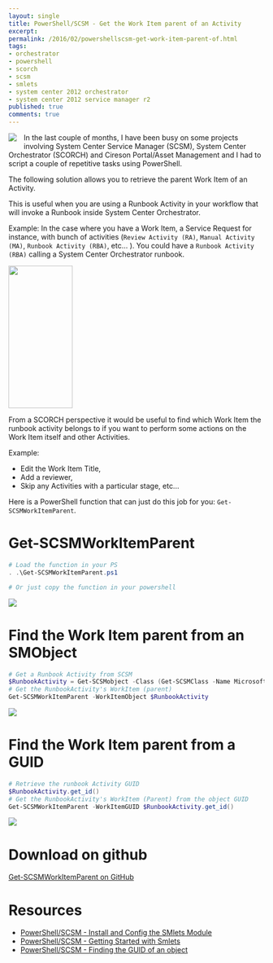```yaml
---
layout: single
title: PowerShell/SCSM - Get the Work Item parent of an Activity
excerpt: 
permalink: /2016/02/powershellscsm-get-work-item-parent-of.html
tags: 
- orchestrator
- powershell
- scorch
- scsm
- smlets
- system center 2012 orchestrator
- system center 2012 service manager r2
published: true
comments: true
---
```


 
 <a href="{{ site.url }}/images/2016/20160223_PowerShellSCSM_-_Get_the_Work_Item_parent_of_an_Activity/SCSM_128x128x32__859657984__-128x128.png" imageanchor="1" style="clear: left; float: left; margin-bottom: 1em; margin-right: 1em;"><img border="0" src="{{ site.url }}/images/2016/20160223_PowerShellSCSM_-_Get_the_Work_Item_parent_of_an_Activity/SCSM_128x128x32__109657511__-128x128.png" /></a>
In the last couple of months, I have been busy on some projects involving System Center Service Manager (SCSM), System Center Orchestrator (SCORCH) and Cireson Portal/Asset Management and I had to script a couple of repetitive tasks using PowerShell.

The following solution allows you to retrieve the parent Work Item of an Activity.

This is useful when you are using a Runbook Activity in your workflow that will invoke a Runbook inside System Center Orchestrator.

Example: In the case where you have a Work Item, a Service Request for instance, with bunch of activities (`Review Activity (RA)`, `Manual Activity (MA)`, `Runbook Activity (RBA)`, etc... ). You could have a `Runbook Activity (RBA)` calling a System Center Orchestrator runbook.


<img border="0" height="280" src="{{ site.url }}/images/2016/20160223_PowerShellSCSM_-_Get_the_Work_Item_parent_of_an_Activity/SCSM_ParentWorkItem2__184109716__-523x459.png" width="50%" />

From a SCORCH perspective it would be useful to find which Work Item the runbook activity belongs to if you want to perform some actions on the Work Item itself and other Activities.

Example:
* Edit the Work Item Title,
* Add a reviewer,
* Skip any Activities with a particular stage, etc...

Here is a PowerShell function that can just do this job for you: `Get-SCSMWorkItemParent`.





# Get-SCSMWorkItemParent

```powershell
# Load the function in your PS
. .\Get-SCSMWorkItemParent.ps1

# Or just copy the function in your powershell
```

<img border="0" src="{{ site.url }}/images/2016/20160223_PowerShellSCSM_-_Get_the_Work_Item_parent_of_an_Activity/Get-SCSMWorkItemParent01__1014006979__-774x260.png" />



# Find the Work Item parent from an SMObject
```powershell
# Get a Runbook Activity from SCSM
$RunbookActivity = Get-SCSMobject -Class (Get-SCSMClass -Name Microsoft.SystemCenter.Orchestrator.RunbookAutomationActivity$) -filter 'ID -eq RB12813'
# Get the RunbookActivity's WorkItem (parent)
Get-SCSMWorkItemParent -WorkItemObject $RunbookActivity
```

<img border="0" src="{{ site.url }}/images/2016/20160223_PowerShellSCSM_-_Get_the_Work_Item_parent_of_an_Activity/Get-SCSMWorkItemParent02__776952508__-776x362.png" />


# Find the Work Item parent from a GUID

```powershell
# Retrieve the runbook Activity GUID
$RunbookActivity.get_id()
# Get the RunbookActivity's WorkItem (Parent) from the object GUID
Get-SCSMWorkItemParent -WorkItemGUID $RunbookActivity.get_id()
```

<img border="0" src="{{ site.url }}/images/2016/20160223_PowerShellSCSM_-_Get_the_Work_Item_parent_of_an_Activity/Get-SCSMWorkItemParent03__774232314__-773x400.png" />



# Download on github

[Get-SCSMWorkItemParent on GitHub](https://github.com/lazywinadmin/PowerShell/tree/master/SCSM-Get-SCSMWorkItemParent)


# Resources

* <a href="{{ site.url }}/2014/09/powershell-scsm-install-and-config.html" target="_blank">PowerShell/SCSM - Install and Config the SMlets Module</a>
* <a href="{{ site.url }}/2014/08/powershell-scsm-my-first-steps.html" target="_blank">PowerShell/SCSM - Getting Started with Smlets</a>
* <a href="{{ site.url }}/2014/09/powershellscsm-finding-guid-of-object.html" target="_blank">PowerShell/SCSM - Finding the GUID of an object</a>